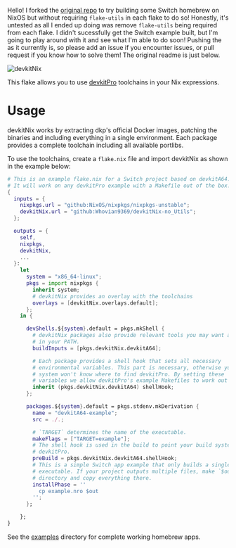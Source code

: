 Hello! I forked the [original repo](https://github.com/bandithedoge/devkitNix) to try building some Switch homebrew on NixOS but without requiring `flake-utils` in each flake to do so!
Honestly, it's untested as all I ended up doing was remove `flake-utils` being required from each flake. I didn't sucessfully get the Switch example built, but I'm going to play around with it and see what I'm able to do soon!
Pushing the as it currently is, so please add an issue if you encounter issues, or pull request if you know how to solve them!
The original readme is just below.



![devkitNix](pic.jpg)

This flake allows you to use [devkitPro](https://devkitpro.org/) toolchains in your Nix expressions.

# Usage

devkitNix works by extracting dkp's official Docker images, patching the binaries and including everything in a single environment. Each package provides a complete toolchain including all available portlibs.

To use the toolchains, create a `flake.nix` file and import devkitNix as shown in the example below:

```nix
# This is an example flake.nix for a Switch project based on devkitA64.
# It will work on any devkitPro example with a Makefile out of the box.
{
  inputs = {
    nixpkgs.url = "github:NixOS/nixpkgs/nixpkgs-unstable";
    devkitNix.url = "github:Whovian9369/devkitNix-no_Utils";
  };

  outputs = {
    self,
    nixpkgs,
    devkitNix,
    ...
  }:
    let
      system = "x86_64-linux";
      pkgs = import nixpkgs {
        inherit system;
        # devkitNix provides an overlay with the toolchains
        overlays = [devkitNix.overlays.default];
      };
    in {

      devShells.${system}.default = pkgs.mkShell {
        # devkitNix packages also provide relevant tools you may want available
        # in your PATH.
        buildInputs = [pkgs.devkitNix.devkitA64];

        # Each package provides a shell hook that sets all necessary
        # environmental variables. This part is necessary, otherwise your build
        # system won't know where to find devkitPro. By setting these
        # variables we allow devkitPro's example Makefiles to work out of the box.
        inherit (pkgs.devkitNix.devkitA64) shellHook;
      };

      packages.${system}.default = pkgs.stdenv.mkDerivation {
        name = "devkitA64-example";
        src = ./.;

        # `TARGET` determines the name of the executable.
        makeFlags = ["TARGET=example"];
        # The shell hook is used in the build to point your build system to
        # devkitPro.
        preBuild = pkgs.devkitNix.devkitA64.shellHook;
        # This is a simple Switch app example that only builds a single
        # executable. If your project outputs multiple files, make `$out` a
        # directory and copy everything there.
        installPhase = ''
          cp example.nro $out
        '';
      };

    };
}
```

See the [examples](examples/) directory for complete working homebrew apps.
